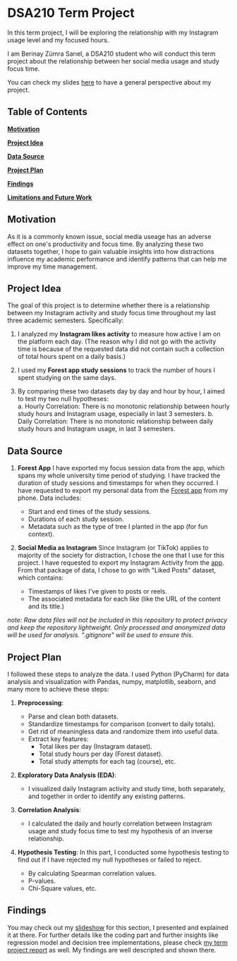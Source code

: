 # DSA210 Term Project
In this term project, I will be exploring the relationship with my Instagram usage level and my focused hours.

I am Berinay Zümra Sarıel, a DSA210 student who will conduct this term project about the relationship between her social media usage and study focus time. 

You can check my slides [here](https://drive.google.com/file/d/1cncEdrTo5SlBQsEB7A_PjHZbTbTxttrI/view?usp=sharing) to have a general perspective about my project. 


## Table of Contents
**[Motivation](#Motivation)**  

**[Project Idea](#Project-Idea)**

**[Data Source](#Data-Source)** 

**[Project Plan](#Project-Plan)** 

**[Findings](#Findings)** 

**[Limitations and Future Work](#Limitations-and-Future-Work)** 




## Motivation

As it is a commonly known issue, social media useage has an adverse effect on one's productivity and focus time. By analyzing these two datasets together, I hope to gain valuable insights into how distractions influence my academic performance and identify patterns that can help me improve my time management.




## Project Idea

The goal of this project is to determine whether there is a relationship between my Instagram activity and study focus time throughout my last three academic semesters. Specifically:

1. I analyzed my **Instagram likes activity** to measure how active I am on the platform each day. (The reason why I did not go with the activity time is because of the requested data did not contain such a collection of total hours spent on a daily basis.)
2. I used my **Forest app study sessions** to track the number of hours I spent studying on the same days.
   
3. By comparing these two datasets day by day and hour by hour, I aimed to test my two null hypotheses:  
   a. Hourly Correlation: There is no monotonic relationship between hourly study hours and Instagram usage, especially in last 3 semesters.
   b. Daily Correlation: There is no monotonic relationship between daily study hours and Instagram usage, in last 3 semesters.


## Data Source

1. **Forest App**
   I have exported my focus session data from the app, which spans my whole  university time period of studying. I have tracked the duration of study sessions and timestamps for when they occurred. I have requested to export my personal data from the  [Forest app](https://www.forestapp.cc/) from my phone.
   Data includes:
   - Start and end times of the study sessions.
   - Durations of each study session.
   - Metadata such as the type of tree I planted in the app (for fun context). 
   

 2. **Social Media as Instagram**
    Since Instagram (or TikTok) applies to majority of the society for distraction, I chose the one that I use for this project. I have requested to export my Instagram Activity from the [app](https://apps.apple.com/us/app/instagram/id389801252).
    From that package of data, I chose to go with "Liked Posts" dataset, which contains:
    - Timestamps of likes I've given to posts or reels.
    - The associated metadata for each like (like the URL of the content and its title.)

*note: Raw data files will not be included in this repository to protect privacy and keep the repository lightweight. Only processed and anonymized data will be used for analysis. ".gitignore" will be used to ensure this.*





## Project Plan

I followed these steps to analyze the data. I used Python (PyCharm) for data analysis and visualization with Pandas, numpy, matplotlib, seaborn, and many more to achieve these steps:  

1. **Preprocessing**:
   - Parse and clean both datasets.
   - Standardize timestamps for comparison (convert to daily totals).
   - Get rid of meaningless data and randomize them into useful data.
   - Extract key features:
     - Total likes per day (Instagram dataset).
     - Total study hours per day (Forest dataset).
     - Total study attempts for each tag (course), etc.

2. **Exploratory Data Analysis (EDA)**:
   - I visualized daily Instagram activity and study time, both separately, and together in order to identify any existing patterns. 

3. **Correlation Analysis**:
   - I calculated the daily and hourly correlation between Instagram usage and study focus time to test my hypothesis of an inverse relationship.

4. **Hypothesis Testing**:
     In this part, I conducted some hypothesis testing to find out if I have rejected my null hypotheses or failed to reject. 
     - By calculating Spearman correlation values.
     - P-values.
     - Chi-Square values, etc.
  


## Findings

   You may check out my [slideshow](https://drive.google.com/file/d/1cncEdrTo5SlBQsEB7A_PjHZbTbTxttrI/view?usp=sharing) for this section, I presented and explained it at there. 
   For further details like the coding part and further insights like regression model and decision tree implementations, please check [my term project report](https://colab.research.google.com/drive/11QVhvej8JApum-wUytcw5WGwoQJU7uFy?usp=sharing) as well. My findings are well descripted and shown there. 
   



   

    
